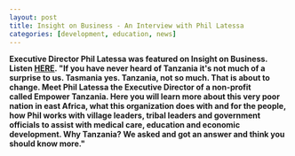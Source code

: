 ```yaml
---
layout: post
title: Insight on Business - An Interview with Phil Latessa
categories: [development, education, news]
---
```

<strong>Executive Director Phil Latessa was featured on Insight on Business. Listen <a href="https://insightonbusiness.podbean.com">HERE</a>.
"If you have never heard of Tanzania it's not much of a surprise to us. Tasmania yes. Tanzania, not so much. That is about to change. Meet <strong>Phil Latessa</strong> the Executive Director of a non-profit called Empower Tanzania. Here you will learn more about this very poor nation in east Africa, what this organization does with and for the people, how Phil works with village leaders, tribal leaders and government officials to assist with medical care, education and economic development. Why Tanzania? We asked and got an answer and think you should know more."
